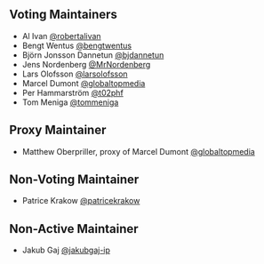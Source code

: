 ## Voting Maintainers

* Al Ivan [@robertalivan](https://github.com/robertalivan)
* Bengt Wentus [@bengtwentus](https://github.com/bengtwentus)
* Björn Jonsson Dannetun [@bjdannetun](https://github.com/bjdannetun)
* Jens Nordenberg [@MrNordenberg](https://github.com/MrNordenberg)
* Lars Olofsson [@larsolofsson](https://github.com/larsolofsson)
* Marcel Dumont [@globaltopmedia](https://github.com/globaltopmedia)
* Per Hammarström [@t02phf](https://github.com/t02phf)
* Tom Meniga [@tommeniga](https://github.com/tommeniga)

## Proxy Maintainer

* Matthew Oberpriller, proxy of Marcel Dumont [@globaltopmedia](https://github.com/globaltopmedia)

## Non-Voting Maintainer

* Patrice Krakow [@patricekrakow](https://github.com/patricekrakow)

## Non-Active Maintainer

* Jakub Gaj [@jakubgaj-ip](https://github.com/jakubgaj-ip)